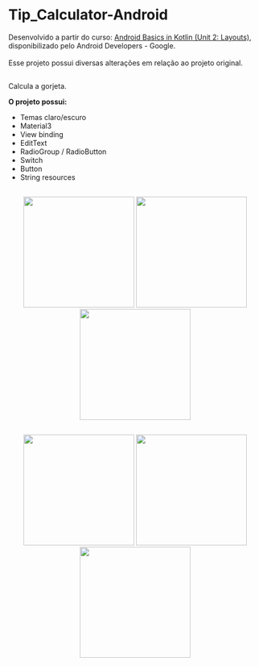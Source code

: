 # Tip_Calculator-Android
Desenvolvido a partir do curso: [Android Basics in Kotlin (Unit 2: Layouts)](https://developer.android.com/courses/android-basics-kotlin/unit-2), disponibilizado pelo Android Developers - Google.<br><br>
Esse projeto possui diversas alterações em relação ao projeto original.
##
Calcula a gorjeta.

**O projeto possui:**

  - Temas claro/escuro
  - Material3
  - View binding
  - EditText
  - RadioGroup / RadioButton
  - Switch
  - Button
  - String resources
##
<div align="center">
  <img src="https://github.com/DiogoMontalvao/Tip_Calculator-Android/assets/109600744/74bc9473-cca1-4eac-8591-928c2cee2a35" width="220">
  <img src="https://github.com/DiogoMontalvao/Tip_Calculator-Android/assets/109600744/2e51b6ef-fc41-43fe-95d3-fbbb78d54473" width="220">
  <img src="https://github.com/DiogoMontalvao/Tip_Calculator-Android/assets/109600744/f0f0fb81-d309-40b2-8580-27ab777d528a" width="220">
</div>

##

<div align="center">
  <img src="https://github.com/DiogoMontalvao/Tip_Calculator-Android/assets/109600744/ca1e49b3-8b91-477f-8e38-780173366120" width="220">
  <img src="https://github.com/DiogoMontalvao/Tip_Calculator-Android/assets/109600744/6923bc74-56e6-4a2a-a360-ba50f087a8cf" width="220">
  <img src="https://github.com/DiogoMontalvao/Tip_Calculator-Android/assets/109600744/bb97340a-87c0-4947-9cbe-8b0043c741d3" width="220">
</div>




